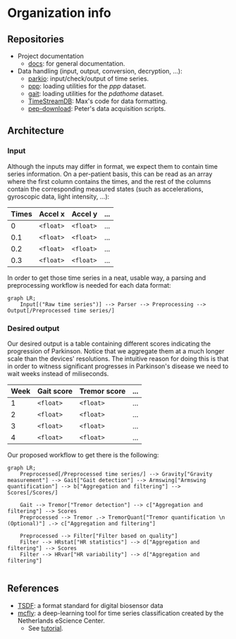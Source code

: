 # Organization info

## Repositories

- Project documentation
    - [docs](https://github.com/biomarkersParkinson/docs): for general documentation.
- Data handling (input, output, conversion, decryption, ...):
    - [parkio](https://github.com/biomarkersParkinson/parkio): input/check/output of time series.
    - [ppp](https://github.com/biomarkersParkinson/ppp): loading utilities for the _ppp_ dataset.
    - [gait](https://github.com/biomarkersParkinson/gait): loading utilities for the _pdathome_ dataset.
    - [TimeStreamDB](https://github.com/biomarkersParkinson/TimeStreamDB): Max's code for data formatting.
    - [pep-download](https://github.com/biomarkersParkinson/pep-download): Peter's data acquisition scripts.

## Architecture

### Input

Although the inputs may differ in format, we expect them to contain time series information. On a per-patient basis, this can be read as an array where the first column contains the times, and the rest of the columns contain the corresponding measured states (such as accelerations, gyroscopic data, light intensity, ...):

| Times | Accel x   | Accel y   | ... |
|-------|-----------|-----------|-----|
| 0     | `<float>` | `<float>` | ... |
| 0.1   | `<float>` | `<float>` | ... |
| 0.2   | `<float>` | `<float>` | ... |
| 0.3   | `<float>` | `<float>` | ... |

In order to get those time series in a neat, usable way, a parsing and preprocessing workflow is needed for each data format:

```mermaid
graph LR;
    Input[("Raw time series")] --> Parser --> Preprocessing --> Output[/Preprocessed time series/]
```

### Desired output

Our desired output is a table containing different scores indicating the progression of Parkinson. Notice that we aggregate them at a much longer scale than the devices' resolutions. The intuitive reason for doing this is that in order to witness significant progresses in Parkinson's disease we need to wait weeks instead of miliseconds.

| Week | Gait score | Tremor score | ... |
|------|------------|--------------|-----|
| 1    | `<float>`  | `<float>`    | ... |
| 2    | `<float>`  | `<float>`    | ... |
| 3    | `<float>`  | `<float>`    | ... |
| 4    | `<float>`  | `<float>`    | ... |

Our proposed workflow to get there is the following:

```mermaid
graph LR;
    Preprocessed[/Preprocessed time series/] --> Gravity["Gravity measurement"] --> Gait["Gait detection"] --> Armswing["Armswing quantification"] --> b["Aggregation and filtering"] --> Scores[/Scores/]

    Gait --> Tremor["Tremor detection"] --> c["Aggregation and filtering"] --> Scores
    Preprocessed --> Tremor .-> TremorQuant["Tremor quantification \n (Optional)"] .-> c["Aggregation and filtering"]

    Preprocessed --> Filter["Filter based on quality"]
    Filter --> HRstat["HR statistics"] --> d["Aggregation and filtering"] --> Scores
    Filter --> HRvar["HR variability"] --> d["Aggregation and filtering"]


```

## References

- [TSDF](https://arxiv.org/abs/2211.11294): a format standard for digital biosensor data
- [mcfly](https://github.com/NLeSC/mcfly): a deep-learning tool for time series classification created by the Netherlands eScience Center.
    - See [tutorial](https://blog.esciencecenter.nl/mcfly-an-easy-to-use-tool-for-deep-learning-for-time-series-classification-b2ee6b9419c2).
